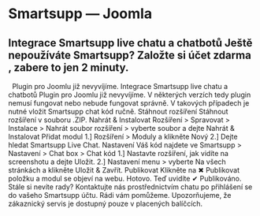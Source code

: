# Smartsupp — Joomla
## Integrace Smartsupp live chatu a chatbotů Ještě nepoužíváte Smartsupp? Založte si účet zdarma , zabere to jen 2 minuty.
  Plugin pro Joomlu již nevyvíjíme.
Integrace Smartsupp live chatu a chatbotů
Plugin pro Joomlu již nevyvíjíme. V některých verzích tedy plugin nemusí fungovat nebo nebude fungovat správně. V takových případech je nutné vložit Smartsupp chat kód ručně.
Stáhnout rozšíření
Stáhnout rozšíření v souboru .ZIP.
Nahrát & Instalovat
Rozšíření > Spravovat > Instalace > Nahrát soubor rozšíření > vyberte soubor a dejte Nahrát & Instalovat
Přidat modul
1.] Rozšíření > Moduly a klikněte Nový
2.] Dejte hledat Smartsupp Live Chat.
Nastavení
Váš kód najdete ve Smartsupp > Nastavení > Chat box > Chat kód
1.] Nastavte rozšíření, jak vidíte na screenshotu a dejte Uložit.
2.] Nastavení menu > vyberte Na všech stránkách a klikněte Uložit & Zavřít.
Publikovat
Klikněte na ✖ Publikovat položku a modul se objeví na webu. Hotovo. Teď uvidíte ✔ Publikováno.
Stále si nevíte rady? Kontaktujte nás prostřednictvím chatu po přihlášení se do vašeho Smartsupp účtu. Rádi vám pomůžeme. Upozorňujeme, že zákaznický servis je dostupný pouze v placených balíčcích.

